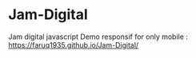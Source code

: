# Jam-Digital
Jam digital javascript 
Demo responsif for only mobile : https://faruq1935.github.io/Jam-Digital/
